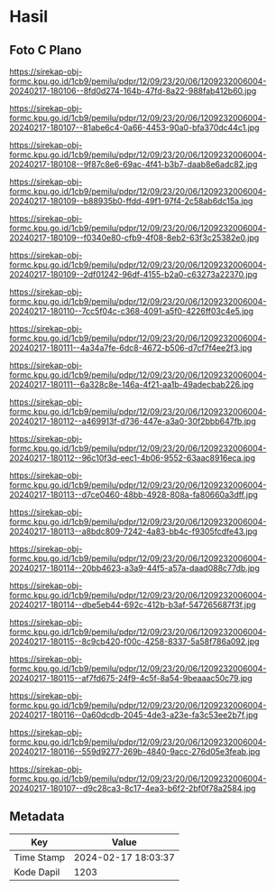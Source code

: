 # Hasil

## Foto C Plano

https://sirekap-obj-formc.kpu.go.id/1cb9/pemilu/pdpr/12/09/23/20/06/1209232006004-20240217-180106--8fd0d274-164b-47fd-8a22-988fab412b60.jpg

https://sirekap-obj-formc.kpu.go.id/1cb9/pemilu/pdpr/12/09/23/20/06/1209232006004-20240217-180107--81abe6c4-0a66-4453-90a0-bfa370dc44c1.jpg

https://sirekap-obj-formc.kpu.go.id/1cb9/pemilu/pdpr/12/09/23/20/06/1209232006004-20240217-180108--9f87c8e6-69ac-4f41-b3b7-daab8e6adc82.jpg

https://sirekap-obj-formc.kpu.go.id/1cb9/pemilu/pdpr/12/09/23/20/06/1209232006004-20240217-180109--b88935b0-ffdd-49f1-97f4-2c58ab6dc15a.jpg

https://sirekap-obj-formc.kpu.go.id/1cb9/pemilu/pdpr/12/09/23/20/06/1209232006004-20240217-180109--f0340e80-cfb9-4f08-8eb2-63f3c25382e0.jpg

https://sirekap-obj-formc.kpu.go.id/1cb9/pemilu/pdpr/12/09/23/20/06/1209232006004-20240217-180109--2df01242-96df-4155-b2a0-c63273a22370.jpg

https://sirekap-obj-formc.kpu.go.id/1cb9/pemilu/pdpr/12/09/23/20/06/1209232006004-20240217-180110--7cc5f04c-c368-4091-a5f0-4226ff03c4e5.jpg

https://sirekap-obj-formc.kpu.go.id/1cb9/pemilu/pdpr/12/09/23/20/06/1209232006004-20240217-180111--4a34a7fe-6dc8-4672-b506-d7cf7f4ee2f3.jpg

https://sirekap-obj-formc.kpu.go.id/1cb9/pemilu/pdpr/12/09/23/20/06/1209232006004-20240217-180111--6a328c8e-146a-4f21-aa1b-49adecbab226.jpg

https://sirekap-obj-formc.kpu.go.id/1cb9/pemilu/pdpr/12/09/23/20/06/1209232006004-20240217-180112--a469913f-d736-447e-a3a0-30f2bbb647fb.jpg

https://sirekap-obj-formc.kpu.go.id/1cb9/pemilu/pdpr/12/09/23/20/06/1209232006004-20240217-180112--96c10f3d-eec1-4b06-9552-63aac8916eca.jpg

https://sirekap-obj-formc.kpu.go.id/1cb9/pemilu/pdpr/12/09/23/20/06/1209232006004-20240217-180113--d7ce0460-48bb-4928-808a-fa80660a3dff.jpg

https://sirekap-obj-formc.kpu.go.id/1cb9/pemilu/pdpr/12/09/23/20/06/1209232006004-20240217-180113--a8bdc809-7242-4a83-bb4c-f9305fcdfe43.jpg

https://sirekap-obj-formc.kpu.go.id/1cb9/pemilu/pdpr/12/09/23/20/06/1209232006004-20240217-180114--20bb4623-a3a9-44f5-a57a-daad088c77db.jpg

https://sirekap-obj-formc.kpu.go.id/1cb9/pemilu/pdpr/12/09/23/20/06/1209232006004-20240217-180114--dbe5eb44-692c-412b-b3af-547265687f3f.jpg

https://sirekap-obj-formc.kpu.go.id/1cb9/pemilu/pdpr/12/09/23/20/06/1209232006004-20240217-180115--8c9cb420-f00c-4258-8337-5a58f786a092.jpg

https://sirekap-obj-formc.kpu.go.id/1cb9/pemilu/pdpr/12/09/23/20/06/1209232006004-20240217-180115--af7fd675-24f9-4c5f-8a54-9beaaac50c79.jpg

https://sirekap-obj-formc.kpu.go.id/1cb9/pemilu/pdpr/12/09/23/20/06/1209232006004-20240217-180116--0a60dcdb-2045-4de3-a23e-fa3c53ee2b7f.jpg

https://sirekap-obj-formc.kpu.go.id/1cb9/pemilu/pdpr/12/09/23/20/06/1209232006004-20240217-180116--559d9277-269b-4840-9acc-276d05e3feab.jpg

https://sirekap-obj-formc.kpu.go.id/1cb9/pemilu/pdpr/12/09/23/20/06/1209232006004-20240217-180107--d9c28ca3-8c17-4ea3-b6f2-2bf0f78a2584.jpg


## Metadata

| Key        | Value               |
| ---------- | ------------------- |
| Time Stamp | 2024-02-17 18:03:37 |
| Kode Dapil | 1203                |



